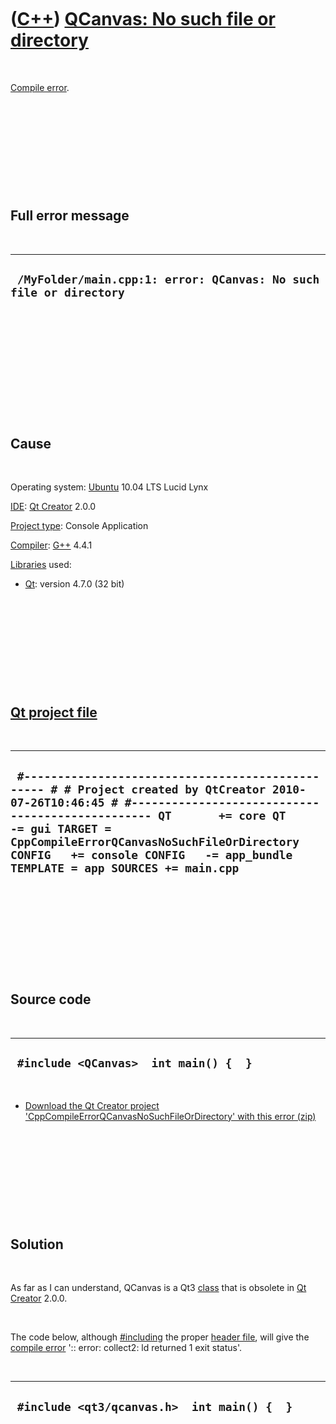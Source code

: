 



 

 

 

 

 

([C++](Cpp.htm)) [QCanvas: No such file or directory](CppCompileErrorQCanvasNoSuchFileOrDirectory.htm)
======================================================================================================

 

[Compile error](CppCompileError.htm).

 

 

 

 

 

Full error message
------------------

 

  --------------------------------------------------------------------
  ` /MyFolder/main.cpp:1: error: QCanvas: No such file or directory`
  --------------------------------------------------------------------

 

 

 

 

 

 

Cause
-----

 

Operating system: [Ubuntu](http://www.ubuntu.com) 10.04 LTS Lucid Lynx

[IDE](CppIde.htm): [Qt Creator](CppQtCreator.htm) 2.0.0

[Project type](CppQtProjectType.htm): Console Application

[Compiler](CppCompiler.htm): [G++](CppGpp.htm) 4.4.1

[Libraries](CppLibrary.htm) used:

-   [Qt](CppQt.htm): version 4.7.0 (32 bit)

 

 

 

 

 

[Qt project file](CppQtProjectFile.htm)
---------------------------------------

 

  -------------------------------------------------------------------------------------------------------------------------------------------------------------------------------------------------------------------------------------------------------------------------------------------------------------------------------------
  ` #------------------------------------------------- # # Project created by QtCreator 2010-07-26T10:46:45 # #------------------------------------------------- QT       += core QT       -= gui TARGET = CppCompileErrorQCanvasNoSuchFileOrDirectory CONFIG   += console CONFIG   -= app_bundle TEMPLATE = app SOURCES += main.cpp`
  -------------------------------------------------------------------------------------------------------------------------------------------------------------------------------------------------------------------------------------------------------------------------------------------------------------------------------------

 

 

 

 

 

Source code
-----------

 

  ----------------------------------------
  ` #include <QCanvas>  int main() {  }`
  ----------------------------------------

 

-   [Download the Qt Creator project
    'CppCompileErrorQCanvasNoSuchFileOrDirectory' with this
    error (zip)](CppCompileErrorQCanvasNoSuchFileOrDirectory.zip)

 

 

 

 

 

Solution
--------

 

As far as I can understand, QCanvas is a Qt3 [class](CppClass.htm) that
is obsolete in [Qt Creator](CppQtCreator.htm) 2.0.0.

 

The code below, although [\#including](CppInclude.htm) the proper
[header file](CppHeaderFile.htm), will give the [compile
error](CppCompileError.htm) ':: error: collect2: ld returned 1 exit
status'.

 

  ----------------------------------------------
  ` #include <qt3/qcanvas.h>  int main() {  }`
  ----------------------------------------------

 

 

 

 

 





 



